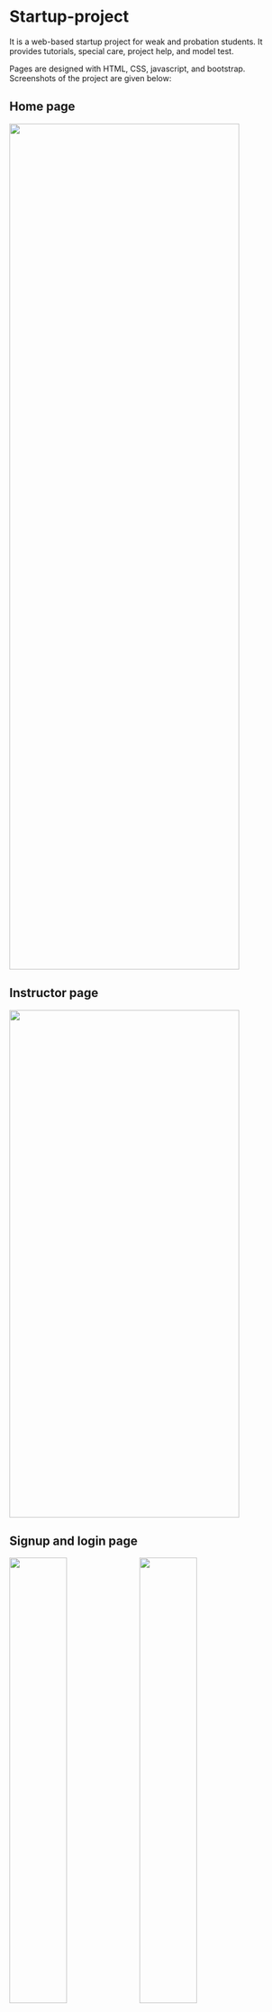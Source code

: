 # Startup-project
It is a web-based startup project for weak and probation students. It provides tutorials, special care, project help, and model test. 

Pages are designed with HTML, CSS, javascript, and bootstrap. Screenshots of the project are given below:

## Home page
<img src="https://user-images.githubusercontent.com/25477302/111502326-f7983880-876f-11eb-8730-59c7102c4e54.png" width="90%" height="1500px"></img>

## Instructor page
<img src="https://user-images.githubusercontent.com/25477302/111505257-a89fd280-8772-11eb-8535-89bbd2050b1c.png" width="90%" height="900px"></img>

## Signup and login page
<img src="https://user-images.githubusercontent.com/25477302/111505643-0af8d300-8773-11eb-8f1f-8ac349648356.png" width="45%"></img> <img src="https://user-images.githubusercontent.com/25477302/111505709-1ba94900-8773-11eb-805e-5b8eee750ff3.png" width="45%"></img>
